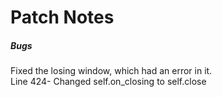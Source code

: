 # Patch Notes  
##### Bugs
Fixed the losing window, which had an error in it.  
	Line 424- Changed self.on_closing to self.close  